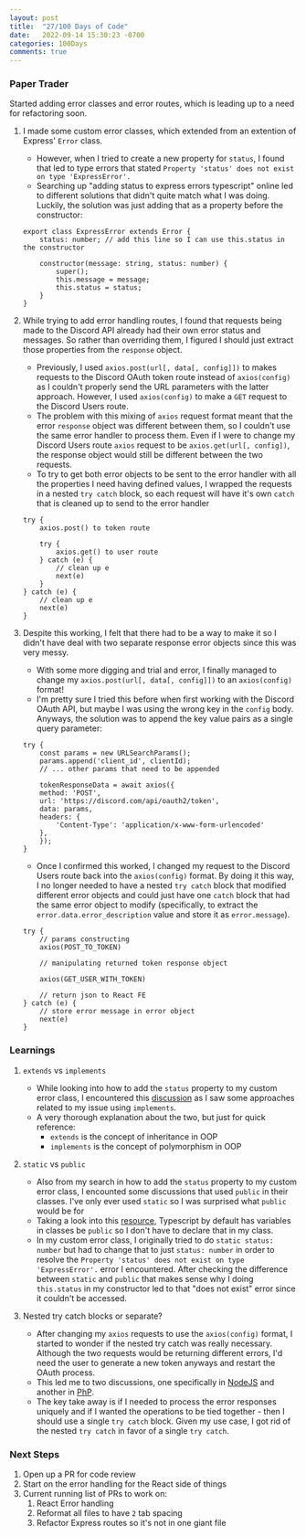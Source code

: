 ```yaml
---
layout: post
title:  "27/100 Days of Code"
date:   2022-09-14 15:30:23 -0700
categories: 100Days
comments: true
---
```


### Paper Trader

Started adding error classes and error routes, which is leading up to a need for refactoring soon.

1. I made some custom error classes, which extended from an extention of Express' `Error` class. 
    - However, when I tried to create a new property for `status`, I found that led to type errors that stated `Property 'status' does not exist on type 'ExpressError'.`
    - Searching up "adding status to express errors typescript" online led to different solutions that didn't quite match what I was doing. Luckily, the solution was just adding that as a property before the constructor:
    ~~~
    export class ExpressError extends Error {
        status: number; // add this line so I can use this.status in the constructor

        constructor(message: string, status: number) {
            super();
            this.message = message;
            this.status = status;
        }
    }
    ~~~

2. While trying to add error handling routes, I found that requests being made to the Discord API already had their own error status and messages. So rather than overriding them, I figured I should just extract those properties from the `response` object.
    - Previously, I used `axios.post(url[, data[, config]])` to makes requests to the Discord OAuth token route instead of `axios(config)` as I couldn't properly send the URL parameters with the latter approach. However, I used `axios(config)` to make a `GET` request to the Discord Users route.
    - The problem with this mixing of `axios` request format meant that the error `response` object was different between them, so I couldn't use the same error handler to process them. Even if I were to change my Discord Users route `axios` request to be `axios.get(url[, config])`, the response object would still be different between the two requests.
    - To try to get both error objects to be sent to the error handler with all the properties I need having defined values, I wrapped the requests in a nested `try catch` block, so each request will have it's own `catch` that is cleaned up to send to the error handler
    ~~~
    try {
        axios.post() to token route

        try {
            axios.get() to user route
        } catch (e) {
            // clean up e
            next(e)
        }
    } catch (e) {
        // clean up e
        next(e)
    }
    ~~~
3. Despite this working, I felt that there had to be a way to make it so I didn't have deal with two separate response error objects since this was very messy.
    - With some more digging and trial and error, I finally managed to change my `axios.post(url[, data[, config]])` to an `axios(config)` format!
    - I'm pretty sure I tried this before when first working with the Discord OAuth API, but maybe I was using the wrong key in the `config` body. Anyways, the solution was to append the key value pairs as a single query parameter: 
    ~~~
    try {
        const params = new URLSearchParams();
        params.append('client_id', clientId);
        // ... other params that need to be appended

        tokenResponseData = await axios({
        method: 'POST',
        url: 'https://discord.com/api/oauth2/token',
        data: params,
        headers: {
            'Content-Type': 'application/x-www-form-urlencoded'
        },
        });
    }
    ~~~
    - Once I confirmed this worked, I changed my request to the Discord Users route back into the `axios(config)` format. By doing it this way, I no longer needed to have a nested `try catch` block that modified different error objects and could just have one `catch` block that had the same error object to modify (specifically, to extract the `error.data.error_description` value and store it as `error.message`).
    ~~~
    try {
        // params constructing
        axios(POST_TO_TOKEN)
        
        // manipulating returned token response object

        axios(GET_USER_WITH_TOKEN)

        // return json to React FE
    } catch (e) {
        // store error message in error object
        next(e)
    }
    ~~~


### Learnings

1. `extends` vs `implements`
    - While looking into how to add the `status` property to my custom error class, I encountered this [discussion](https://stackoverflow.com/questions/38834625/whats-the-difference-between-extends-and-implements-in-typescript) as I saw some approaches related to my issue using `implements`.
    - A very thorough explanation about the two, but just for quick reference:
        - `extends` is the concept of inheritance in OOP
        - `implements` is the concept of polymorphism in OOP

2. `static` vs `public`
    - Also from my search in how to add the `status` property to my custom error class, I encounted some discussions that used `public` in their classes. I've only ever used `static` so I was surprised what `public` would be for
    - Taking a look into this [resource](https://www.tutorialsteacher.com/typescript/data-modifiers), Typescript by default has variables in classes be `public` so I don't have to declare that in my class.
    - In my custom error class, I originally tried to do `static status: number` but had to change that to just `status: number` in order to resolve the `Property 'status' does not exist on type 'ExpressError'.` error I encountered. After checking the difference between `static` and `public` that makes sense why I doing `this.status` in my constructor led to that "does not exist" error since it couldn't be accessed.

3. Nested try catch blocks or separate?
    - After changing my `axios` requests to use the `axios(config)` format, I started to wonder if the nested try catch was really necessary. Although the two requests would be returning different errors, I'd need the user to generate a new token anyways and restart the OAuth process.
    - This led me to two discussions, one specifically in [NodeJS](https://stackoverflow.com/a/59944868) and another in [PhP](https://stackoverflow.com/questions/25973515/to-separate-or-not-to-separate-try-catch-blocks-best-practice).
    - The key take away is if I needed to process the error responses uniquely and if I wanted the operations to be tied together - then I should use a single `try catch` block. Given my use case, I got rid of the nested `try catch` in favor of a single `try catch`.

### Next Steps
1. Open up a PR for code review
2. Start on the error handling for the React side of things
3. Current running list of PRs to work on:
    1. React Error handling
    2. Reformat all files to have `2` tab spacing
    3. Refactor Express routes so it's not in one giant file 

